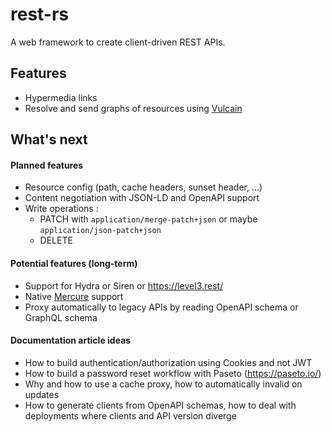 # rest-rs 

A web framework to create client-driven REST APIs.
 
## Features 

* Hypermedia links
* Resolve and send graphs of resources using [Vulcain](https://github.com/dunglas/vulcain)

## What's next 

#### Planned features

* Resource config (path, cache headers, sunset header, ...)
* Content negotiation with JSON-LD and OpenAPI support
* Write operations :
    * PATCH with `application/merge-patch+json` or maybe `application/json-patch+json`
    * DELETE

#### Potential features (long-term)

* Support for Hydra or Siren or https://level3.rest/
* Native [Mercure](https://github.com/dunglas/mercure) support
* Proxy automatically to legacy APIs by reading OpenAPI schema or GraphQL schema

#### Documentation article ideas

* How to build authentication/authorization using Cookies and not JWT
* How to build a password reset workflow with Paseto (https://paseto.io/)
* Why and how to use a cache proxy, how to automatically invalid on updates
* How to generate clients from OpenAPI schemas, how to deal with deployments where clients and API version diverge
